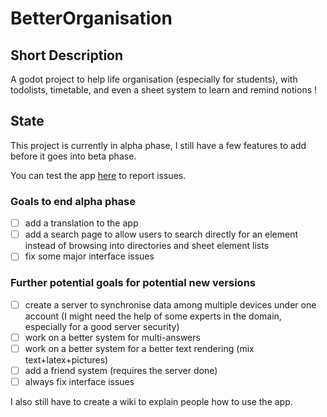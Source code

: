 # BetterOrganisation

## Short Description

A godot project to help life organisation (especially for students), with todolists, timetable, and even a sheet system to learn and remind notions !

## State

This project is currently in alpha phase, I still have a few features to add before it goes into beta phase.

You can test the app [here](https://github.com/nath54/BetterOrganization/releases/tag/alpha) to report issues.

### Goals to end alpha phase

* [ ] add a translation to the app
* [ ] add a search page to allow users to search directly for an element instead of browsing into directories and sheet element lists
* [ ] fix some major interface issues

### Further potential goals for potential new versions

* [ ] create a server to synchronise data among multiple devices under one account (I might need the help of some experts in the domain, especially for a good server security)
* [ ] work on a better system for multi-answers
* [ ] work on a better system for a better text rendering (mix text+latex+pictures)
* [ ] add a friend system (requires the server done)
* [ ] always fix interface issues

I also still have to create a wiki to explain people how to use the app.
